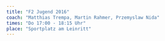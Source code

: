 ```yaml
---
title: "F2 Jugend 2016"
coach: "Matthias Trempa, Martin Rahmer, Przemyslaw Nida"
times: "Do 17:00 - 18:15 Uhr"
place: "Sportplatz am Leinritt"
---
```


